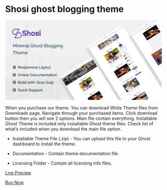 # Shosi ghost blogging theme

<a href="https://electronthemes.com/item/shosi-minimal-ghost-blogging-theme/">
    <img src="../images/shosi/shosi-preview.jpg" />
</a>

When you purchase our theme. You can download White Theme files from Downloads page. Navigate through your purchased items. Click download button then you will see 2 options. Main file contain everything. Installable Ghost Theme is included only installable Ghost theme files. Check list of what’s included when you download the main file option.

-   Installable Theme File (.zip) - You can upload this file to your Ghost dashboard to install the theme.

-   Documentation - Contain theme documentation file.

-   Licensing Folder - Contain all licensing info files.

[Live Preview](http://shosi.electronthemes-ghost.com/)

[Buy Now](https://electronthemes.com/item/shosi-minimal-ghost-blogging-theme/)
